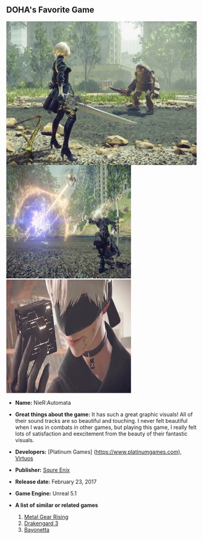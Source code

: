 <h2>DOHA's Favorite Game</h2>

<img src="1.jpg" width="600" height="380" style="display: block; margin: 0 auto">

<img src="2.jpg" width="330" height="300">
<img src="3.jpg" width="330" height="300">


- **Name:** NieR:Automata

- **Great things about the game:** It has such a great graphic visuals! All of their sound tracks are so beautiful and touching. I never felt beautiful when I was in combats in other games, but playing this game, I really felt lots of satisfaction and eexcitement from the beauty of their fantastic visuals.
- **Developers:** [Platinum Games] (https://www.platinumgames.com), [Virtuos](https://www.virtuosgames.com)
- **Publisher:** [Squre Enix](https://www.square-enix-games.com/en_US/home)
-  **Release date:**  February 23, 2017
-  **Game Engine:** Unreal 5.1
-  **A list of similar or related games**
	1. 	[Metal Gear Rising](https://www.platinumgames.com/games/metal-gear-rising-revengeance) 
	2. [Drakengard 3](http://www.accessgames.co.jp/en/products/dod3.html)
	3. [Bayonetta](https://www.platinumgames.com/games/bayonetta)
